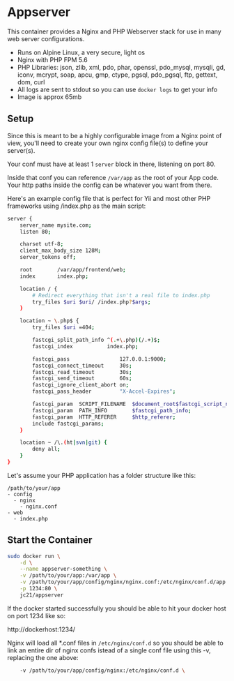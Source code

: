 # Appserver

This container provides a Nginx and PHP Webserver stack for use in many web server configurations.

* Runs on Alpine Linux, a very secure, light os
* Nginx with PHP FPM 5.6
* PHP Libraries: json, zlib, xml, pdo, phar, openssl, pdo_mysql, mysqli, gd, iconv, mcrypt, soap, apcu, gmp, ctype, pgsql, pdo_pgsql, ftp, gettext, dom, curl
* All logs are sent to stdout so you can use `docker logs` to get your info
* Image is approx 65mb

## Setup

Since this is meant to be a highly configurable image from a Nginx point of view, you'll need to create
your own nginx config file(s) to define your server(s).

Your conf must have at least 1 `server` block in there, listening on port 80.

Inside that conf you can reference `/var/app` as the root of your App code. Your http paths inside the config
can be whatever you want from there.

Here's an example config file that is perfect for Yii and most other PHP frameworks using /index.php as the main script:

```bash
server {
    server_name mysite.com;
    listen 80;

    charset utf-8;
    client_max_body_size 128M;
    server_tokens off;

    root        /var/app/frontend/web;
    index       index.php;

    location / {
        # Redirect everything that isn't a real file to index.php
        try_files $uri $uri/ /index.php?$args;
    }

    location ~ \.php$ {
        try_files $uri =404;

        fastcgi_split_path_info ^(.+\.php)(/.+)$;
        fastcgi_index           index.php;

        fastcgi_pass                127.0.0.1:9000;
        fastcgi_connect_timeout     30s;
        fastcgi_read_timeout        30s;
        fastcgi_send_timeout        60s;
        fastcgi_ignore_client_abort on;
        fastcgi_pass_header         "X-Accel-Expires";

        fastcgi_param  SCRIPT_FILENAME  $document_root$fastcgi_script_name;
        fastcgi_param  PATH_INFO        $fastcgi_path_info;
        fastcgi_param  HTTP_REFERER     $http_referer;
        include fastcgi_params;
    }

    location ~ /\.(ht|svn|git) {
        deny all;
    }
}
```

Let's assume your PHP application has a folder structure like this:

```
/path/to/your/app
- config
  - nginx
    - nginx.conf
- web
  - index.php
```

## Start the Container

```bash
sudo docker run \
    -d \
    --name appserver-something \
    -v /path/to/your/app:/var/app \
    -v /path/to/your/app/config/nginx/nginx.conf:/etc/nginx/conf.d/app.conf \
    -p 1234:80 \
    jc21/appserver
```

If the docker started successfully you should be able to hit your docker host on port 1234 like so:

http://dockerhost:1234/

Nginx will load all *.conf files in `/etc/nginx/conf.d` so you should be able to link an entire dir of nginx confs istead of a single conf file using this -v, replacing the one above:

```bash
    -v /path/to/your/app/config/nginx:/etc/nginx/conf.d \
```
